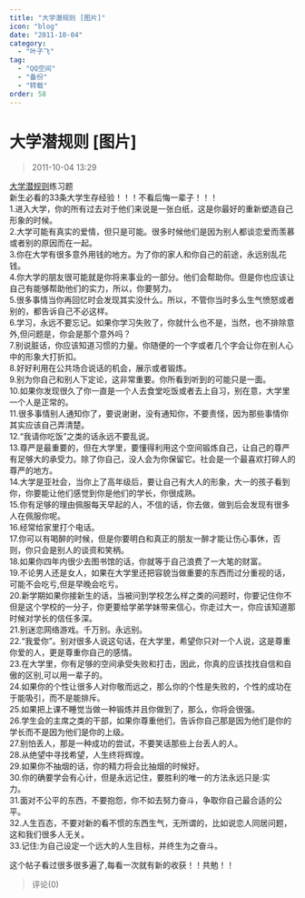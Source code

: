 ```yaml
---
title: "大学潜规则 [图片]"
icon: "blog"
date: "2011-10-04"
category:
  - "叶子飞"
tag:
  - "QQ空间"
  - "备份"
  - "转载"
order: 58
---
```

# 大学潜规则 [图片]
> 2011-10-04 13:29


[大学潜规则](http://user.qzone.qq.com/811563051/blog/1292055329)练习题  
新生必看的33条大学生存经验！！！不看后悔一辈子！！！  
1.进入大学，你的所有过去对于他们来说是一张白纸，这是你最好的重新塑造自己形象的时候。        
2.大学可能有真实的爱情，但只是可能。很多时候他们是因为别人都谈恋爱而羡慕或者别的原因而在一起。        
3.你在大学有很多意外用钱的地方。为了你的家人和你自己的前途，永远别乱花钱。      
4.你大学的朋友很可能就是你将来事业的一部分。他们会帮助你。但是你也应该让自己有能够帮助他们的实力，所以，你要努力。        
5.很多事情当你再回忆时会发现其实没什么。所以，不管你当时多么生气愤怒或者别的，都告诉自己不必这样。        
6.学习，永远不要忘记。如果你学习失败了，你就什么也不是，当然，也不排除意外,但问题是，你会是那个意外吗？        
7.别说脏话，你应该知道习惯的力量。你随便的一个字或者几个字会让你在别人心中的形象大打折扣。        
8.好好利用在公共场合说话的机会，展示或者锻炼。        
9.别为你自己和别人下定论，这非常重要。你所看到听到的可能只是一面。        
10.如果你发现很久了你一直是一个人去食堂吃饭或者去上自习，别在意，大学里一个人是正常的。        
11.很多事情别人通知你了，要说谢谢，没有通知你，不要责怪，因为那些事情你其实应该自己弄清楚。        
12.“我请你吃饭”之类的话永远不要乱说。        
13.尊严是最重要的，但在大学里，要懂得利用这个空间锻炼自己，让自己的尊严有足够大的承受力。除了你自己，没人会为你保留它。社会是一个最喜欢打碎人的尊严的地方。        
14.大学是亚社会，当你上了高年级后，要让自己有大人的形象，大一的孩子看到你，你要能让他们感觉到你是他们的学长，你很成熟。        
15.你有足够的理由佩服每天早起的人，不信的话，你去做，做到后会发现有很多人在佩服你呢。        
16.经常给家里打个电话。        
17.你可以有喝醉的时候，但是你要明白和真正的朋友一醉才能让伤心事休，否则，你只会是别人的谈资和笑柄。        
18.如果你四年内很少去图书馆的话，你就等于自己浪费了一大笔的财富。        
19.不论男人还是女人，如果在大学里还把容貌当做重要的东西而过分重视的话，可能不会吃亏,但是早晚会吃亏。        
20.新学期如果你接新生的话，当被问到学校怎么样之类的问题时，你要记住你不但是这个学校的一分子，你更要给学弟学妹带来信心，你走过大一，你应该知道那时候对学长的信任多深。        
21.别迷恋网络游戏。千万别。永远别。        
22.“我爱你”。别对很多人说这句话，在大学里，希望你只对一个人说，这是尊重你爱的人，更是尊重你自己的感情。        
23.在大学里，你有足够的空间承受失败和打击，因此，你真的应该找找自信和自傲的区别,可以用一辈子的。        
24.如果你的个性让很多人对你敬而远之，那么你的个性是失败的，个性的成功在于能吸引，而不是能排斥。        
25.如果把上课不睡觉当做一种锻炼并且你做到了，那么，你将会很强。        
26.学生会的主席之类的干部，如果你尊重他们，告诉你自己那是因为他们是你的学长而不是因为他们是你的上级。        
27.别怕丢人，那是一种成功的尝试，不要笑话那些上台丢人的人。        
28.从绝望中寻找希望，人生终将辉煌。        
29.如果你不抽烟的话，你的精力将会比抽烟的时候好。        
30.你的确要学会有心计，但是永远记住，要胜利的唯一的方法永远只是:实力。        
31.面对不公平的东西，不要抱怨，你不如去努力奋斗，争取你自己最合适的公平。        
32.人生百态，不要对新的看不惯的东西生气，无所谓的，比如说恋人同居问题，这和我们很多人无关。        
33.记住:为自己设定一个远大的人生目标，并终生为之奋斗。      
  
  
这个帖子看过很多很多遍了,每看一次就有新的收获！！共勉！！
> 评论(0)

